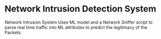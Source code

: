 # Network Intrusion Detection System
 Network Intrusion System Uses ML model and a Network Sniffer script to parse real time traffic into ML attributes to predict the legitimacy of the Packets.
